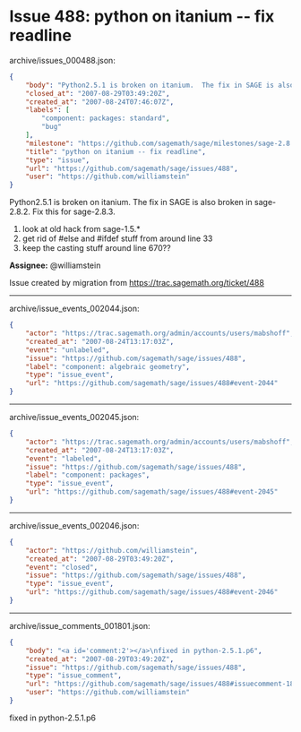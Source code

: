 # Issue 488: python on itanium -- fix readline

archive/issues_000488.json:
```json
{
    "body": "Python2.5.1 is broken on itanium.  The fix in SAGE is also broken in sage-2.8.2.  Fix this for sage-2.8.3. \n \n1. look at old hack from sage-1.5.*\n2. get rid of #else and #ifdef stuff from around line 33\n3. keep the casting stuff around line 670??\n\n\n**Assignee:** @williamstein\n\nIssue created by migration from https://trac.sagemath.org/ticket/488\n\n",
    "closed_at": "2007-08-29T03:49:20Z",
    "created_at": "2007-08-24T07:46:07Z",
    "labels": [
        "component: packages: standard",
        "bug"
    ],
    "milestone": "https://github.com/sagemath/sage/milestones/sage-2.8.3",
    "title": "python on itanium -- fix readline",
    "type": "issue",
    "url": "https://github.com/sagemath/sage/issues/488",
    "user": "https://github.com/williamstein"
}
```
Python2.5.1 is broken on itanium.  The fix in SAGE is also broken in sage-2.8.2.  Fix this for sage-2.8.3. 
 
1. look at old hack from sage-1.5.*
2. get rid of #else and #ifdef stuff from around line 33
3. keep the casting stuff around line 670??


**Assignee:** @williamstein

Issue created by migration from https://trac.sagemath.org/ticket/488





---

archive/issue_events_002044.json:
```json
{
    "actor": "https://trac.sagemath.org/admin/accounts/users/mabshoff",
    "created_at": "2007-08-24T13:17:03Z",
    "event": "unlabeled",
    "issue": "https://github.com/sagemath/sage/issues/488",
    "label": "component: algebraic geometry",
    "type": "issue_event",
    "url": "https://github.com/sagemath/sage/issues/488#event-2044"
}
```



---

archive/issue_events_002045.json:
```json
{
    "actor": "https://trac.sagemath.org/admin/accounts/users/mabshoff",
    "created_at": "2007-08-24T13:17:03Z",
    "event": "labeled",
    "issue": "https://github.com/sagemath/sage/issues/488",
    "label": "component: packages",
    "type": "issue_event",
    "url": "https://github.com/sagemath/sage/issues/488#event-2045"
}
```



---

archive/issue_events_002046.json:
```json
{
    "actor": "https://github.com/williamstein",
    "created_at": "2007-08-29T03:49:20Z",
    "event": "closed",
    "issue": "https://github.com/sagemath/sage/issues/488",
    "type": "issue_event",
    "url": "https://github.com/sagemath/sage/issues/488#event-2046"
}
```



---

archive/issue_comments_001801.json:
```json
{
    "body": "<a id='comment:2'></a>\nfixed in python-2.5.1.p6",
    "created_at": "2007-08-29T03:49:20Z",
    "issue": "https://github.com/sagemath/sage/issues/488",
    "type": "issue_comment",
    "url": "https://github.com/sagemath/sage/issues/488#issuecomment-1801",
    "user": "https://github.com/williamstein"
}
```

<a id='comment:2'></a>
fixed in python-2.5.1.p6
